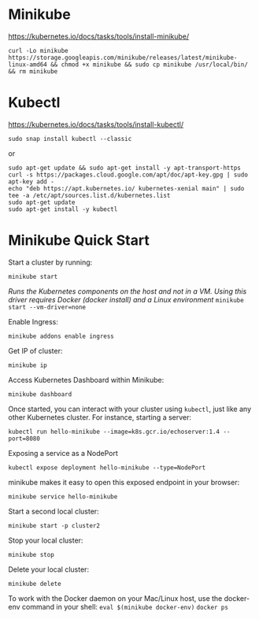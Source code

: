 # Minikube

https://kubernetes.io/docs/tasks/tools/install-minikube/

```
curl -Lo minikube https://storage.googleapis.com/minikube/releases/latest/minikube-linux-amd64 && chmod +x minikube && sudo cp minikube /usr/local/bin/ && rm minikube
```

# Kubectl
https://kubernetes.io/docs/tasks/tools/install-kubectl/

```
sudo snap install kubectl --classic
```

or 

```
sudo apt-get update && sudo apt-get install -y apt-transport-https
curl -s https://packages.cloud.google.com/apt/doc/apt-key.gpg | sudo apt-key add -
echo "deb https://apt.kubernetes.io/ kubernetes-xenial main" | sudo tee -a /etc/apt/sources.list.d/kubernetes.list
sudo apt-get update
sudo apt-get install -y kubectl
```

# Minikube Quick Start

Start a cluster by running:

`minikube start`

_Runs the Kubernetes components on the host and not in a VM. Using this driver requires Docker (docker install) and a Linux environment_
`minikube start --vm-driver=none`

Enable Ingress:

`minikube addons enable ingress`

Get IP of cluster:

`minikube ip`

Access Kubernetes Dashboard within Minikube:

`minikube dashboard`

Once started, you can interact with your cluster using `kubectl`, just like any other Kubernetes cluster. For instance, starting a server:

`kubectl run hello-minikube --image=k8s.gcr.io/echoserver:1.4 --port=8080`

Exposing a service as a NodePort

`kubectl expose deployment hello-minikube --type=NodePort`

minikube makes it easy to open this exposed endpoint in your browser:

`minikube service hello-minikube`

Start a second local cluster:

`minikube start -p cluster2`

Stop your local cluster:

`minikube stop`

Delete your local cluster:

`minikube delete`

To work with the Docker daemon on your Mac/Linux host, use the docker-env command in your shell:
`eval $(minikube docker-env)`
`docker ps`